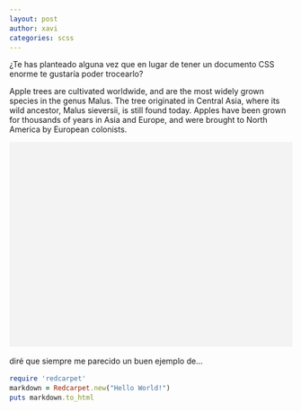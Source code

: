 ```yaml
---
layout: post
author: xavi
categories: scss
---
```


¿Te has planteado alguna vez que en lugar de tener un documento CSS enorme te gustaría poder trocearlo?

Apple trees are cultivated worldwide, and are the most widely grown species in
the genus Malus. The tree originated in Central Asia, where its wild ancestor,
Malus sieversii, is still found today. Apples have been grown for thousands of
years in Asia and Europe, and were brought to North America by European
colonists.

<img src="/assets/img/posts/default.png"/>

 diré que siempre me parecido un buen ejemplo de...

```ruby
require 'redcarpet'
markdown = Redcarpet.new("Hello World!")
puts markdown.to_html
```